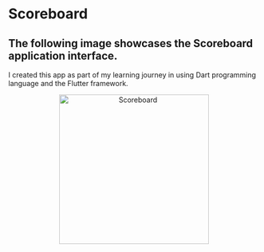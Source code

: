 # Scoreboard
## The following image showcases the Scoreboard application interface.
I created this app as part of my learning journey in using Dart programming language and the Flutter framework.
<p align=center>
  <img style="width: 300px;" alt="Scoreboard" src="https://github.com/Chlunidia/Scoreboard/assets/115222445/4de93eb2-4f7d-4620-9838-39328e4b56c7">
</p>
